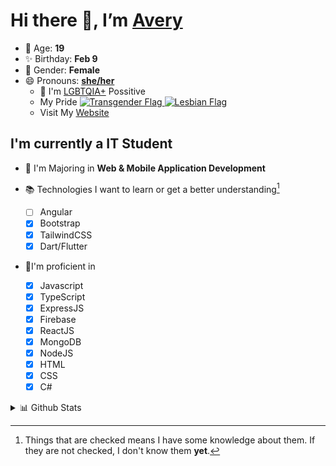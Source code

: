 # Hi there 👋, I’m [Avery][website]

- 🌸 Age: **19**
- ✨ Birthday: **Feb 9**
- 🎨 Gender: **Female**
- 😄 Pronouns: **[she/her][pronounspage]**
  - 🌈 I'm [LGBTQIA+][lgbt-foundation] Possitive
  - <div class="Flags">
      <span>My Pride</span>
      <a href="https://en.pronouns.page/dictionary/terminology#transgender">
        <img src="https://pronouns.page/flags/Transgender.png" alt="Transgender Flag" height="15px"/>
      </a>
      <a href="https://en.pronouns.page/dictionary/terminology#lesbian">
      <img src="https://pronouns.page/flags/Lesbian.png" alt="Lesbian Flag" height="15px"/>
      </a>
    </div>
  - Visit My [Website][website]

## I'm currently a IT Student

- 📌 I'm Majoring in **Web & Mobile Application Development**
- 📚 Technologies I want to learn or get a better understanding[^1]

  - [ ] Angular
  - [x] Bootstrap
  - [x] TailwindCSS
  - [x] Dart/Flutter

- 🎉I'm proficient in

  - [x] Javascript
  - [x] TypeScript
  - [x] ExpressJS
  - [x] Firebase
  - [x] ReactJS
  - [x] MongoDB
  - [x] NodeJS
  - [x] HTML
  - [x] CSS
  - [x] C#

<details>
  <summary>
    📊 Github Stats
  </summary>

<!--START_SECTION:waka-->
![Code Time](http://img.shields.io/badge/Code%20Time-592%20hrs%2042%20mins-blue)

![Profile Views](http://img.shields.io/badge/Profile%20Views-0-blue)

**🐱 My GitHub Data** 

> 📦 129.9 kB Used in GitHub's Storage 
 > 
> 🏆 21 Contributions in the Year 2023
 > 
> 💼 Opted to Hire
 > 
> 📜 21 Public Repositories 
 > 
> 🔑 29 Private Repositories 
 > 
**I'm an Early 🐤** 

```text
🌞 Morning                58 commits          ███░░░░░░░░░░░░░░░░░░░░░░   12.01 % 
🌆 Daytime                190 commits         ██████████░░░░░░░░░░░░░░░   39.34 % 
🌃 Evening                172 commits         █████████░░░░░░░░░░░░░░░░   35.61 % 
🌙 Night                  63 commits          ███░░░░░░░░░░░░░░░░░░░░░░   13.04 % 
```
📅 **I'm Most Productive on Monday** 

```text
Monday                   103 commits         █████░░░░░░░░░░░░░░░░░░░░   21.33 % 
Tuesday                  75 commits          ████░░░░░░░░░░░░░░░░░░░░░   15.53 % 
Wednesday                61 commits          ███░░░░░░░░░░░░░░░░░░░░░░   12.63 % 
Thursday                 96 commits          █████░░░░░░░░░░░░░░░░░░░░   19.88 % 
Friday                   79 commits          ████░░░░░░░░░░░░░░░░░░░░░   16.36 % 
Saturday                 38 commits          ██░░░░░░░░░░░░░░░░░░░░░░░   07.87 % 
Sunday                   31 commits          ██░░░░░░░░░░░░░░░░░░░░░░░   06.42 % 
```


📊 **This Week I Spent My Time On** 

```text
🕑︎ Time Zone: America/Halifax

💬 Programming Languages: 
TypeScript               2 hrs 6 mins        ██████████████████████░░░   89.10 % 
SCSS                     7 mins              █░░░░░░░░░░░░░░░░░░░░░░░░   05.56 % 
JSON                     5 mins              █░░░░░░░░░░░░░░░░░░░░░░░░   03.95 % 
Bash                     1 min               ░░░░░░░░░░░░░░░░░░░░░░░░░   00.79 % 
TSConfig                 0 secs              ░░░░░░░░░░░░░░░░░░░░░░░░░   00.48 % 

🔥 Editors: 
VS Code                  2 hrs 21 mins       █████████████████████████   100.00 % 

🐱‍💻 Projects: 
hylink                   2 hrs 13 mins       ████████████████████████░   94.44 % 
jord                     7 mins              █░░░░░░░░░░░░░░░░░░░░░░░░   05.56 % 

💻 Operating System: 
Windows                  2 hrs 21 mins       █████████████████████████   100.00 % 
```

**I Mostly Code in JavaScript** 

```text
JavaScript               22 repos            ████████░░░░░░░░░░░░░░░░░   32.35 % 
Java                     9 repos             ███░░░░░░░░░░░░░░░░░░░░░░   13.24 % 
Kotlin                   5 repos             ██░░░░░░░░░░░░░░░░░░░░░░░   07.35 % 
HTML                     4 repos             █░░░░░░░░░░░░░░░░░░░░░░░░   05.88 % 
Python                   1 repo              ░░░░░░░░░░░░░░░░░░░░░░░░░   01.47 % 
```



**Timeline**

![Lines of Code chart](https://raw.githubusercontent.com/Avery-Rose/Avery-Rose/main/assets/bar_graph.png)


 Last Updated on 27/02/2023 18:43:52 UTC
<!--END_SECTION:waka-->

</details>

[^1]:
    Things that are checked means I have some knowledge about them.
    If they are not checked, I don't know them **yet**.

[//]: <> (Links)

[wakatime-profile]: https://wakatime.com/@Averyyyyyyyy
[pronouns-definitions]: https://en.pronouns.page/she/her
[pronounspage]: https://pronouns.page/@cattgirlava
[lgbt-foundation]: https://lgbt.foundation/
[website]: https://avarose.dev/
[alexandres-badge-repo]: https://github.com/alexandresanlim/Badges4-README.md-Profile

